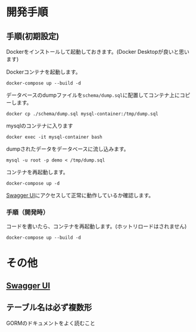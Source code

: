 # 開発手順

## 手順(初期設定)

Dockerをインストールして起動しておきます。(Docker Desktopが良いと思います)

Dockerコンテナを起動します。
```
docker-compose up --build -d
```

データベースのdumpファイルを`schema/dump.sql`に配置してコンテナ上にコピーします。
```
docker cp ./schema/dump.sql mysql-container:/tmp/dump.sql
```

mysqlのコンテナに入ります
```
docker exec -it mysql-container bash
```

dumpされたデータをデータベースに流し込みます。
```
mysql -u root -p demo < /tmp/dump.sql
```

コンテナを再起動します。
```
docker-compose up -d
```
[Swagger UI](http://localhost:8080/swagger/index.html)にアクセスして正常に動作しているか確認します。

### 手順（開発時）
コードを書いたら、コンテナを再起動します。(ホットリロードはされません)
```
docker-compose up --build -d
```

# その他

## [Swagger UI](http://localhost:8080/swagger/index.html)

## テーブル名は必ず複数形
GORMのドキュメントをよく読むこと